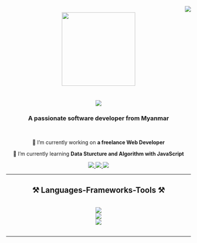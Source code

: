 <div>
    <img align="right"  src="https://visitor-badge.laobi.icu/badge?page_id=zwenyi-art.zwenyi-art" />
</div>
</br>
 <div align="center">
   <img height="200" align="center" src="https://media1.giphy.com/media/qgQUggAC3Pfv687qPC/giphy.gif"/>
   <h1 align="center">
    <img src="http://readme-typing-svg.herokuapp.com?font=Proggy&pause=1000&color=80F79B&center=true&vCenter=true&random=false&width=435&lines=Hello%2CWarmly+Welcome%F0%9F%A5%B0;I'm+Zwe+Nyi.;Nice+to+meet+you!" />
</h1>         
   <h3 align="center" >A passionate software developer from Myanmar</h3>
 </div>

<br/>

<div align="center">
 
 🔭 I’m currently working on **a freelance Web Developer**
 
 🌱 I’m currently learning **Data Sturcture and Algorithm with JavaScript**


 </div>
 
<div align="center"> 
  <a href="mailto:zwenyinyihtwe.axis@gmail.com">
    <img src="https://img.shields.io/badge/Gmail-333333?style=for-the-badge&logo=gmail&logoColor=green" />
  </a>
  <a href="https://linkedin.com/in/pedro-sales-muniz" target="_blank">
    <img src="https://img.shields.io/badge/LinkedIn-0077B5?style=for-the-badge&logo=linkedin&logoColor=white" target="_blank" />
  </a>
  <a href="https://salesp07.github.io" target="_blank">
     <img src="https://img.shields.io/badge/Portfolio-FF5722?style=for-the-badge&logo=todoist&logoColor=white" target="_blank" /> <!-- sqlite, safari, google-chrome are other good icon options -->
  </a>
</div>

 <hr/>
 
<h2 align="center">⚒️ Languages-Frameworks-Tools ⚒️</h2>
<br/>
<div align="center">
    <img src="https://skillicons.dev/icons?i=react,bootstrap,html,css" />
</br>
    <img src="https://skillicons.dev/icons?i=vscode,github,figma,tailwind,git" />
</br>
    <img src="https://skillicons.dev/icons?i=nodejs,python,javascript,firebase,mongodb,mysql" /><br>
</div>
<br/>
<hr/>

<br/>


